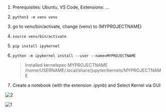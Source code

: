 1. Prerequisites: Ubuntu, VS Code, Extensions: …

2. `python3 -m venv venv`

3. go to venv/bin/activate, change (venv) to (MYPROJECTNAME)

4. `source venv/bin/activate`

5. `pip install ipykernel`

6. `python -m ipykernel install --user --name=MYPROJECTNAME`

   > Installed kernelspec MYPROJECTNAME /home/USERNAME/.local/share/jupyter/kernels/MYPROJECTNAME

9. Create a notebook (with the extension .ipynb) and Select Kernel via GUI 

![2](https://github.com/angirov/howtos/assets/19487247/46a99910-5d12-4aad-adc0-28c92badfc32)

![1](https://github.com/angirov/howtos/assets/19487247/45853f33-a1ee-4770-9bd3-df6053e019b1)
